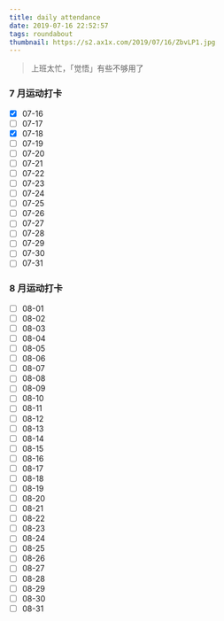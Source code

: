 ```yaml
---
title: daily attendance
date: 2019-07-16 22:52:57
tags: roundabout
thumbnail: https://s2.ax1x.com/2019/07/16/ZbvLP1.jpg
---
```

> 上班太忙，「觉悟」有些不够用了
<!-- more -->

### 7 月运动打卡

- [x] 07-16
- [ ] 07-17
- [x] 07-18
- [ ] 07-19
- [ ] 07-20
- [ ] 07-21
- [ ] 07-22
- [ ] 07-23
- [ ] 07-24
- [ ] 07-25
- [ ] 07-26
- [ ] 07-27
- [ ] 07-28
- [ ] 07-29
- [ ] 07-30
- [ ] 07-31

### 8 月运动打卡

- [ ] 08-01
- [ ] 08-02
- [ ] 08-03
- [ ] 08-04
- [ ] 08-05
- [ ] 08-06
- [ ] 08-07
- [ ] 08-08
- [ ] 08-09
- [ ] 08-10
- [ ] 08-11
- [ ] 08-12
- [ ] 08-13
- [ ] 08-14
- [ ] 08-15
- [ ] 08-16
- [ ] 08-17
- [ ] 08-18
- [ ] 08-19
- [ ] 08-20
- [ ] 08-21
- [ ] 08-22
- [ ] 08-23
- [ ] 08-24
- [ ] 08-25
- [ ] 08-26
- [ ] 08-27
- [ ] 08-28
- [ ] 08-29
- [ ] 08-30
- [ ] 08-31